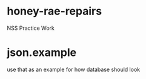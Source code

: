 # honey-rae-repairs
NSS Practice Work

# json.example
use that as an example for how database should look
